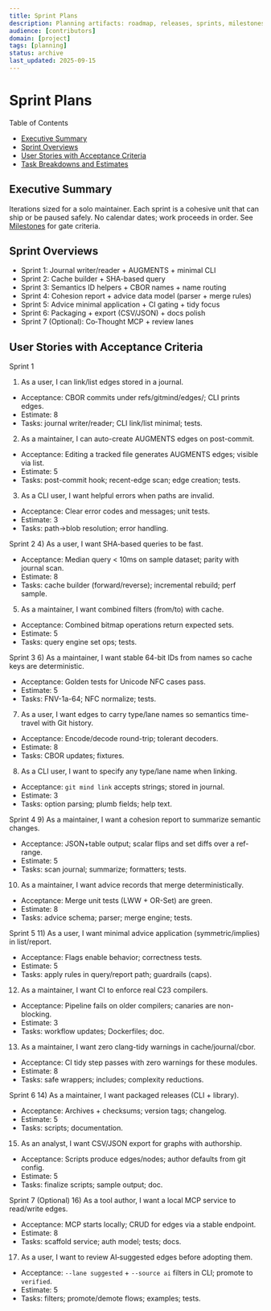 ```yaml
---
title: Sprint Plans
description: Planning artifacts: roadmap, releases, sprints, milestones.
audience: [contributors]
domain: [project]
tags: [planning]
status: archive
last_updated: 2025-09-15
---
```


# Sprint Plans

Table of Contents

- [Executive Summary](#executive-summary)
- [Sprint Overviews](#sprint-overviews)
- [User Stories with Acceptance Criteria](#user-stories-with-acceptance-criteria)
- [Task Breakdowns and Estimates](#task-breakdowns-and-estimates)

## Executive Summary

Iterations sized for a solo maintainer. Each sprint is a cohesive unit that can ship or be paused safely. No calendar dates; work proceeds in order. See [Milestones](Milestones.md) for gate criteria.

## Sprint Overviews

- Sprint 1: Journal writer/reader + AUGMENTS + minimal CLI
- Sprint 2: Cache builder + SHA-based query
- Sprint 3: Semantics ID helpers + CBOR names + name routing
- Sprint 4: Cohesion report + advice data model (parser + merge rules)
- Sprint 5: Advice minimal application + CI gating + tidy focus
- Sprint 6: Packaging + export (CSV/JSON) + docs polish
- Sprint 7 (Optional): Co‑Thought MCP + review lanes

## User Stories with Acceptance Criteria

Sprint 1

1) As a user, I can link/list edges stored in a journal.

- Acceptance: CBOR commits under refs/gitmind/edges/<branch>; CLI prints edges.
- Estimate: 8
- Tasks: journal writer/reader; CLI link/list minimal; tests.

2) As a maintainer, I can auto-create AUGMENTS edges on post-commit.

- Acceptance: Editing a tracked file generates AUGMENTS edges; visible via list.
- Estimate: 5
- Tasks: post-commit hook; recent-edge scan; edge creation; tests.

3) As a CLI user, I want helpful errors when paths are invalid.

- Acceptance: Clear error codes and messages; unit tests.
- Estimate: 3
- Tasks: path→blob resolution; error handling.

Sprint 2
4) As a user, I want SHA-based queries to be fast.

- Acceptance: Median query < 10ms on sample dataset; parity with journal scan.
- Estimate: 8
- Tasks: cache builder (forward/reverse); incremental rebuild; perf sample.

5) As a maintainer, I want combined filters (from/to) with cache.

- Acceptance: Combined bitmap operations return expected sets.
- Estimate: 5
- Tasks: query engine set ops; tests.

Sprint 3
6) As a maintainer, I want stable 64-bit IDs from names so cache keys are deterministic.

- Acceptance: Golden tests for Unicode NFC cases pass.
- Estimate: 5
- Tasks: FNV-1a-64; NFC normalize; tests.

7) As a user, I want edges to carry type/lane names so semantics time-travel with Git history.

- Acceptance: Encode/decode round-trip; tolerant decoders.
- Estimate: 8
- Tasks: CBOR updates; fixtures.

8) As a CLI user, I want to specify any type/lane name when linking.

- Acceptance: `git mind link` accepts strings; stored in journal.
- Estimate: 3
- Tasks: option parsing; plumb fields; help text.

Sprint 4
9) As a maintainer, I want a cohesion report to summarize semantic changes.

- Acceptance: JSON+table output; scalar flips and set diffs over a ref-range.
- Estimate: 5
- Tasks: scan journal; summarize; formatters; tests.

10) As a maintainer, I want advice records that merge deterministically.

- Acceptance: Merge unit tests (LWW + OR-Set) are green.
- Estimate: 8
- Tasks: advice schema; parser; merge engine; tests.

Sprint 5
11) As a user, I want minimal advice application (symmetric/implies) in list/report.

- Acceptance: Flags enable behavior; correctness tests.
- Estimate: 5
- Tasks: apply rules in query/report path; guardrails (caps).

12) As a maintainer, I want CI to enforce real C23 compilers.

- Acceptance: Pipeline fails on older compilers; canaries are non-blocking.
- Estimate: 3
- Tasks: workflow updates; Dockerfiles; doc.

13) As a maintainer, I want zero clang-tidy warnings in cache/journal/cbor.

- Acceptance: CI tidy step passes with zero warnings for these modules.
- Estimate: 8
- Tasks: safe wrappers; includes; complexity reductions.

Sprint 6
14) As a maintainer, I want packaged releases (CLI + library).

- Acceptance: Archives + checksums; version tags; changelog.
- Estimate: 5
- Tasks: scripts; documentation.

15) As an analyst, I want CSV/JSON export for graphs with authorship.

- Acceptance: Scripts produce edges/nodes; author defaults from git config.
- Estimate: 5
- Tasks: finalize scripts; sample output; doc.

Sprint 7 (Optional)
16) As a tool author, I want a local MCP service to read/write edges.

- Acceptance: MCP starts locally; CRUD for edges via a stable endpoint.
- Estimate: 8
- Tasks: scaffold service; auth model; tests; docs.

17) As a user, I want to review AI‑suggested edges before adopting them.

- Acceptance: `--lane suggested` + `--source ai` filters in CLI; promote to `verified`.
- Estimate: 5
- Tasks: filters; promote/demote flows; examples; tests.
